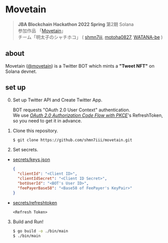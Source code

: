 # Movetain

> **JBA Blockchain Hackathon 2022 Spring**
>  第2期 Solana  
> 参加作品 「[Movetain](https://twitter.com/movetain)」  
> チーム「明太子のシャチホコ」 (
> [shmn7iii](https://github.com/shmn7iii),
> [motoha0827](https://github.com/motoha0827),
> [WATANA-be](https://github.com/WATANA-be)
> ) 

## about
Movetain ([@movetain](https://twitter.com/movetain)) is a Twitter BOT which mints a
**"Tweet NFT"** on Solana devnet.

## set up

0. Set up Twitter API and Create Twitter App.

    BOT requests "OAuth 2.0 User Context" authentication.   
    We use [*OAuth 2.0 Authorization Code Flow with PKCE*](https://developer.twitter.com/en/docs/authentication/oauth-2-0/authorization-code)'s RefreshToken, so you need to get it in advance.

1. Clone this repository.
    ```bash
    $ git clone https://github.com/shmn7iii/movetain.git
    ```

2. Set secrets.  
  - [secrets/keys.json](/secrets/keys.json)
      ```json
      {
        "clientId": "<Client ID>",
        "clientIdSecret": "<Client ID Secret>",
        "botUserId": "<BOT's User ID>",
        "feePayerBase58": "<Base58 of FeePayer's KeyPair>"
      }
      ```

  - [secrets/refreshtoken](/secrets/refreshtoken)
      ```text
      <Refresh Token>
      ```

3. Build and Run!
    ```bash
    $ go build -o ./bin/main 
    $ ./bin/main
    ```
